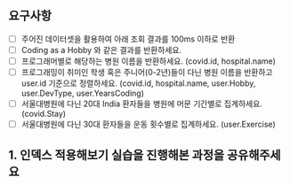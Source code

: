 ## 요구사항
- [ ] 주어진 데이터셋을 활용하여 아래 조회 결과를 100ms 이하로 반환
- [ ] Coding as a Hobby 와 같은 결과를 반환하세요.
- [ ] 프로그래머별로 해당하는 병원 이름을 반환하세요. (covid.id, hospital.name)
- [ ] 프로그래밍이 취미인 학생 혹은 주니어(0-2년)들이 다닌 병원 이름을 반환하고 user.id 기준으로 정렬하세요. (covid.id, hospital.name, user.Hobby, user.DevType, user.YearsCoding)
- [ ] 서울대병원에 다닌 20대 India 환자들을 병원에 머문 기간별로 집계하세요. (covid.Stay)
- [ ] 서울대병원에 다닌 30대 환자들을 운동 횟수별로 집계하세요. (user.Exercise)

## 1. 인덱스 적용해보기 실습을 진행해본 과정을 공유해주세요